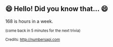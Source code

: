 ## :smile: Hello! Did you know that... :smile:
168 is hours in a week.

<sup>(come back in 5 minutes for the next trivia)</sup>


<sup>Credits: http://numbersapi.com</sup>
